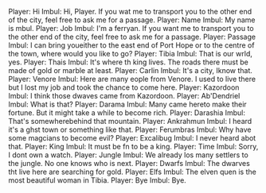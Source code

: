 Player: Hi
Imbul: Hi, Player. If you wat me to transport you to the other end of the city, feel free to ask me for a passage.
Player: Name
Imbul: My name is mbul.
Player: Job
Imbul: I'm a ferryan. If you want me to transport you to the other end of the city, feel free to ask me for a passage.
Player: Passage
Imbul: I can bring youeither to the east end of Port Hope or to the centre of the town, where would you like to go?
Player: Tibia
Imbul: That is our wrld, yes.
Player: Thais
Imbul: It's where th king lives. The roads there must be made of gold or marble at least.
Player: Carlin
Imbul: It's a city, Iknow that.
Player: Venore
Imbul: Here are many eople from Venore. I used to live there but I lost my job and took the chance to come here.
Player: Kazordoon
Imbul: I think those dwaves came from Kazordoon.
Player: Ab'Dendriel
Imbul: What is that?
Player: Darama
Imbul: Many came hereto make their fortune. But it might take a while to become rich.
Player: Darashia
Imbul: That's somewherebehind that mountain.
Player: Ankrahmun
Imbul: I heard it's a ghst town or something like that.
Player: Ferumbras
Imbul: Why have some magcians to become evil?
Player: Excalibug
Imbul: I never heard abot that.
Player: King
Imbul: It must be fn to be a king.
Player: Time
Imbul: Sorry, I dont own a watch.
Player: Jungle
Imbul: We already los many settlers to the jungle. No one knows who is next.
Player: Dwarfs
Imbul: The dwarves tht live here are searching for gold.
Player: Elfs
Imbul: The elven quen is the most beautiful woman in Tibia.
Player: Bye
Imbul: Bye.